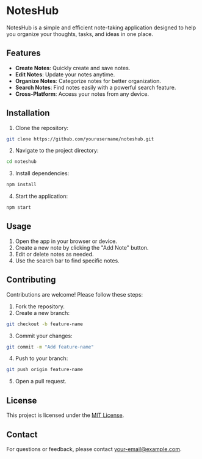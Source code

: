 # NotesHub

NotesHub is a simple and efficient note-taking application designed to help you organize your thoughts, tasks, and ideas in one place.

## Features

- **Create Notes**: Quickly create and save notes.
- **Edit Notes**: Update your notes anytime.
- **Organize Notes**: Categorize notes for better organization.
- **Search Notes**: Find notes easily with a powerful search feature.
- **Cross-Platform**: Access your notes from any device.

## Installation

1. Clone the repository:

```bash
git clone https://github.com/yourusername/noteshub.git
```

2. Navigate to the project directory:

```bash
cd noteshub
```

3. Install dependencies:

```bash
npm install
```

4. Start the application:

```bash
npm start
```

## Usage

1. Open the app in your browser or device.
2. Create a new note by clicking the "Add Note" button.
3. Edit or delete notes as needed.
4. Use the search bar to find specific notes.

## Contributing

Contributions are welcome! Please follow these steps:

1. Fork the repository.
2. Create a new branch:

```bash
git checkout -b feature-name
```

3. Commit your changes:

```bash
git commit -m "Add feature-name"
```

4. Push to your branch:

```bash
git push origin feature-name
```

5. Open a pull request.

## License

This project is licensed under the [MIT License](LICENSE).

## Contact

For questions or feedback, please contact [your-email@example.com](mailto:your-email@example.com).
